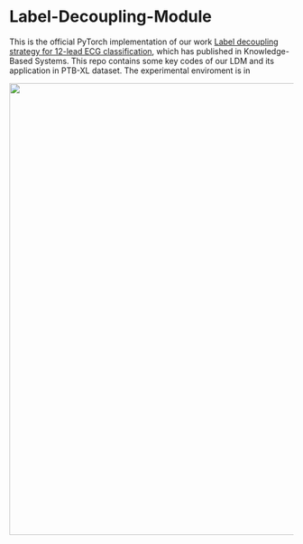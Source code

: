 # Label-Decoupling-Module
This is the official PyTorch implementation of our work [Label decoupling strategy for 12-lead ECG classification](https://www.sciencedirect.com/science/article/pii/S0950705123000485), which has published in Knowledge-Based Systems. This repo contains some key codes of our LDM and its application in PTB-XL dataset. The experimental enviroment is in 
<div align=center><img width="800" src="https://github.com/Zhangshuojackpot/Label-Decoupling-Module/blob/main/introduction.png">
